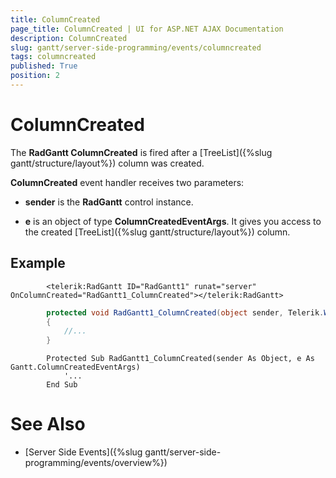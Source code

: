 ```yaml
---
title: ColumnCreated
page_title: ColumnCreated | UI for ASP.NET AJAX Documentation
description: ColumnCreated
slug: gantt/server-side-programming/events/columncreated
tags: columncreated
published: True
position: 2
---
```


# ColumnCreated



The __RadGantt ColumnCreated__ is fired after a [TreeList]({%slug gantt/structure/layout%}) column was created.

__ColumnCreated__ event handler receives two parameters:

* __sender__ is the __RadGantt__ control instance.

* __e__ is an object of type __ColumnCreatedEventArgs__. It gives you access to the created [TreeList]({%slug gantt/structure/layout%}) column.

## Example

````ASPNET
	    <telerik:RadGantt ID="RadGantt1" runat="server" OnColumnCreated="RadGantt1_ColumnCreated"></telerik:RadGantt>
````





````C#
	    protected void RadGantt1_ColumnCreated(object sender, Telerik.Web.UI.Gantt.ColumnCreatedEventArgs e)
	    {
	        //...
	    }
````
````VB.NET
	    Protected Sub RadGantt1_ColumnCreated(sender As Object, e As Gantt.ColumnCreatedEventArgs)
	        '...
	    End Sub
````


# See Also

 * [Server Side Events]({%slug gantt/server-side-programming/events/overview%})
